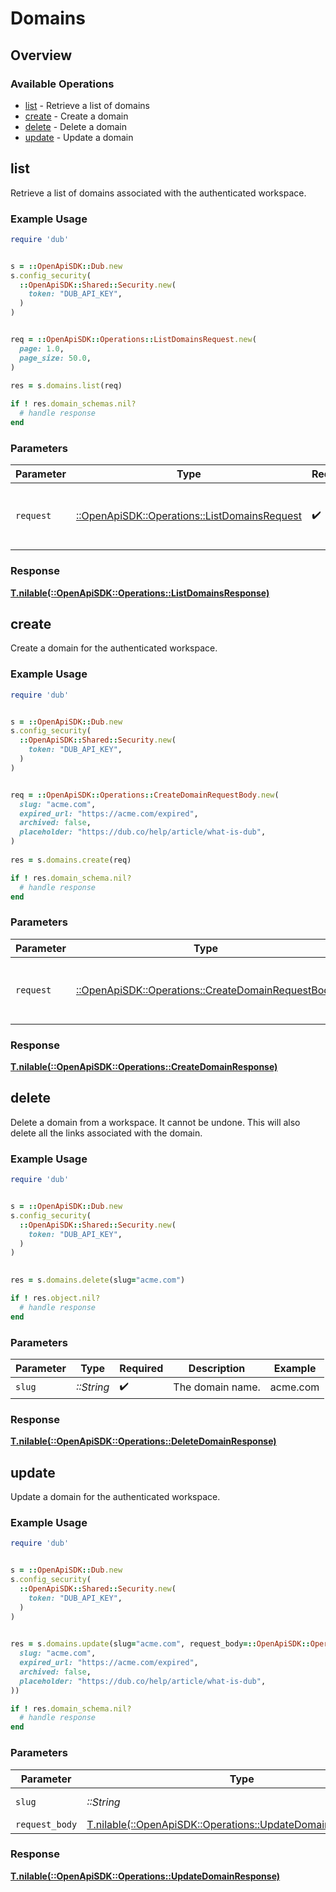 # Domains

## Overview

### Available Operations

* [list](#list) - Retrieve a list of domains
* [create](#create) - Create a domain
* [delete](#delete) - Delete a domain
* [update](#update) - Update a domain

## list

Retrieve a list of domains associated with the authenticated workspace.

### Example Usage

```ruby
require 'dub'


s = ::OpenApiSDK::Dub.new
s.config_security(
  ::OpenApiSDK::Shared::Security.new(
    token: "DUB_API_KEY",
  )
)


req = ::OpenApiSDK::Operations::ListDomainsRequest.new(
  page: 1.0,
  page_size: 50.0,
)
    
res = s.domains.list(req)

if ! res.domain_schemas.nil?
  # handle response
end

```

### Parameters

| Parameter                                                                                     | Type                                                                                          | Required                                                                                      | Description                                                                                   |
| --------------------------------------------------------------------------------------------- | --------------------------------------------------------------------------------------------- | --------------------------------------------------------------------------------------------- | --------------------------------------------------------------------------------------------- |
| `request`                                                                                     | [::OpenApiSDK::Operations::ListDomainsRequest](../../models/operations/listdomainsrequest.md) | :heavy_check_mark:                                                                            | The request object to use for the request.                                                    |

### Response

**[T.nilable(::OpenApiSDK::Operations::ListDomainsResponse)](../../models/operations/listdomainsresponse.md)**



## create

Create a domain for the authenticated workspace.

### Example Usage

```ruby
require 'dub'


s = ::OpenApiSDK::Dub.new
s.config_security(
  ::OpenApiSDK::Shared::Security.new(
    token: "DUB_API_KEY",
  )
)


req = ::OpenApiSDK::Operations::CreateDomainRequestBody.new(
  slug: "acme.com",
  expired_url: "https://acme.com/expired",
  archived: false,
  placeholder: "https://dub.co/help/article/what-is-dub",
)
    
res = s.domains.create(req)

if ! res.domain_schema.nil?
  # handle response
end

```

### Parameters

| Parameter                                                                                               | Type                                                                                                    | Required                                                                                                | Description                                                                                             |
| ------------------------------------------------------------------------------------------------------- | ------------------------------------------------------------------------------------------------------- | ------------------------------------------------------------------------------------------------------- | ------------------------------------------------------------------------------------------------------- |
| `request`                                                                                               | [::OpenApiSDK::Operations::CreateDomainRequestBody](../../models/operations/createdomainrequestbody.md) | :heavy_check_mark:                                                                                      | The request object to use for the request.                                                              |

### Response

**[T.nilable(::OpenApiSDK::Operations::CreateDomainResponse)](../../models/operations/createdomainresponse.md)**



## delete

Delete a domain from a workspace. It cannot be undone. This will also delete all the links associated with the domain.

### Example Usage

```ruby
require 'dub'


s = ::OpenApiSDK::Dub.new
s.config_security(
  ::OpenApiSDK::Shared::Security.new(
    token: "DUB_API_KEY",
  )
)

    
res = s.domains.delete(slug="acme.com")

if ! res.object.nil?
  # handle response
end

```

### Parameters

| Parameter          | Type               | Required           | Description        | Example            |
| ------------------ | ------------------ | ------------------ | ------------------ | ------------------ |
| `slug`             | *::String*         | :heavy_check_mark: | The domain name.   | acme.com           |

### Response

**[T.nilable(::OpenApiSDK::Operations::DeleteDomainResponse)](../../models/operations/deletedomainresponse.md)**



## update

Update a domain for the authenticated workspace.

### Example Usage

```ruby
require 'dub'


s = ::OpenApiSDK::Dub.new
s.config_security(
  ::OpenApiSDK::Shared::Security.new(
    token: "DUB_API_KEY",
  )
)

    
res = s.domains.update(slug="acme.com", request_body=::OpenApiSDK::Operations::UpdateDomainRequestBody.new(
  slug: "acme.com",
  expired_url: "https://acme.com/expired",
  archived: false,
  placeholder: "https://dub.co/help/article/what-is-dub",
))

if ! res.domain_schema.nil?
  # handle response
end

```

### Parameters

| Parameter                                                                                                          | Type                                                                                                               | Required                                                                                                           | Description                                                                                                        | Example                                                                                                            |
| ------------------------------------------------------------------------------------------------------------------ | ------------------------------------------------------------------------------------------------------------------ | ------------------------------------------------------------------------------------------------------------------ | ------------------------------------------------------------------------------------------------------------------ | ------------------------------------------------------------------------------------------------------------------ |
| `slug`                                                                                                             | *::String*                                                                                                         | :heavy_check_mark:                                                                                                 | The domain name.                                                                                                   | acme.com                                                                                                           |
| `request_body`                                                                                                     | [T.nilable(::OpenApiSDK::Operations::UpdateDomainRequestBody)](../../models/operations/updatedomainrequestbody.md) | :heavy_minus_sign:                                                                                                 | N/A                                                                                                                |                                                                                                                    |

### Response

**[T.nilable(::OpenApiSDK::Operations::UpdateDomainResponse)](../../models/operations/updatedomainresponse.md)**

